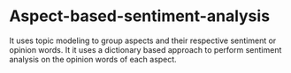 # Aspect-based-sentiment-analysis
It uses topic modeling to group aspects and their respective sentiment or opinion words. It it uses a dictionary based approach to perform sentiment analysis on the opinion words of each aspect. 
